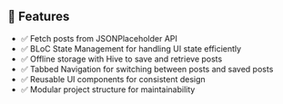 
## 📌 Features

- ✅ Fetch posts from JSONPlaceholder API
- ✅ BLoC State Management for handling UI state efficiently
- ✅ Offline storage with Hive to save and retrieve posts
- ✅ Tabbed Navigation for switching between posts and saved posts
- ✅ Reusable UI components for consistent design
- ✅ Modular project structure for maintainability



